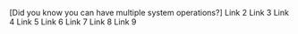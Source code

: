 [Did you know you can have multiple system operations?]
Link 2
Link 3
Link 4
Link 5
Link 6
Link 7
Link 8
Link 9 
